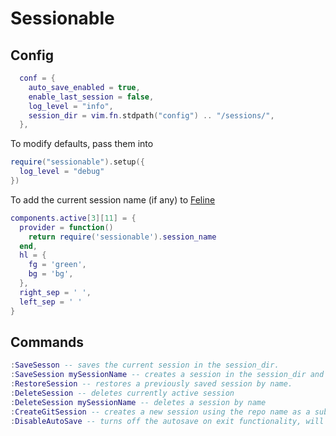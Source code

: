 # Sessionable

## Config
```lua
  conf = {
    auto_save_enabled = true,
    enable_last_session = false,
    log_level = "info",
    session_dir = vim.fn.stdpath("config") .. "/sessions/",
  },
```

To modify defaults, pass them into 

```lua
require("sessionable").setup({
  log_level = "debug"
})
```

To add the current session name (if any) to [Feline](https://github.com/feline-nvim/feline.nvim)
```lua
components.active[3][11] = {
  provider = function()
    return require('sessionable').session_name 
  end,
  hl = {
    fg = 'green',
    bg = 'bg',
  },
  right_sep = ' ',
  left_sep = ' '
}
```

## Commands 

```lua
:SaveSesson -- saves the current session in the session_dir.
:SaveSession mySessionName -- creates a session in the session_dir and switches to it being the active session.
:RestoreSession -- restores a previously saved session by name.
:DeleteSession -- deletes currently active session 
:DeleteSession mySessionName -- deletes a session by name 
:CreateGitSession -- creates a new session using the repo name as a subfolder and a branch name as the session name
:DisableAutoSave -- turns off the autosave on exit functionality, will be overridden by the value passed into the config on next startup
```

